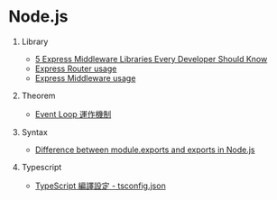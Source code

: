 # Node.js

1. Library
   - [5 Express Middleware Libraries Every Developer Should Know](https://blog.bitsrc.io/5-express-middleware-libraries-every-developer-should-know-94e2728f7503)
   - [Express Router usage](https://expressjs.com/en/guide/routing.html)
   - [Express Middleware usage](https://expressjs.com/en/guide/using-middleware.html)

2. Theorem
   - [Event Loop 運作機制](https://yu-jack.github.io/2021/03/14/node-event-loop/)
3. Syntax     
   - [Difference between module.exports and exports in Node.js](https://www.geeksforgeeks.org/difference-between-module-exports-and-exports-in-node-js/)
4. Typescript
   - [TypeScript 編譯設定 - tsconfig.json](https://ithelp.ithome.com.tw/articles/10216636)